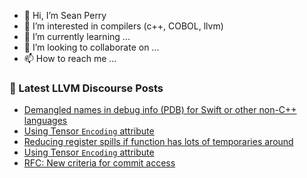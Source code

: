 - 👋 Hi, I’m Sean Perry
- 👀 I’m interested in compilers (c++, COBOL, llvm)
- 🌱 I’m currently learning ...
- 💞️ I’m looking to collaborate on ...
- 📫 How to reach me ...

<!---
s66perry/s66perry is a ✨ special ✨ repository because its `README.md` (this file) appears on your GitHub profile.
You can click the Preview link to take a look at your changes.
--->
### 📕 Latest LLVM Discourse Posts

<!-- DISCOURSE-LLVM:START -->
- [Demangled names in debug info &lpar;PDB&rpar; for Swift or other non-C++ languages](https://discourse.llvm.org/t/demangled-names-in-debug-info-pdb-for-swift-or-other-non-c-languages/76377#post_1)
- [Using Tensor `Encoding` attribute](https://discourse.llvm.org/t/using-tensor-encoding-attribute/69142#post_9)
- [Reducing register spills if function has lots of temporaries around](https://discourse.llvm.org/t/reducing-register-spills-if-function-has-lots-of-temporaries-around/76331#post_5)
- [Using Tensor `Encoding` attribute](https://discourse.llvm.org/t/using-tensor-encoding-attribute/69142#post_8)
- [RFC: New criteria for commit access](https://discourse.llvm.org/t/rfc-new-criteria-for-commit-access/76290?page=3#post_59)
<!-- DISCOURSE-LLVM:END -->
